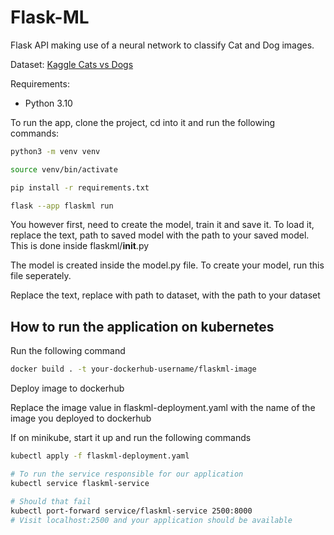 # Flask-ML
Flask API making use of a neural network to classify Cat and Dog images.

Dataset: [Kaggle Cats vs Dogs](https://www.microsoft.com/en-us/download/details.aspx?id=54765)

Requirements:
- Python 3.10

To run the app, clone the project, cd into it and run the following commands:
```bash
python3 -m venv venv

source venv/bin/activate

pip install -r requirements.txt

flask --app flaskml run
```

You however first, need to create the model, train it and save it.
To load it, replace the text, path to saved model with the path to your saved model. This is done inside flaskml/__init__.py

The model is created inside the model.py file. To create your model, run this file seperately.

Replace the text, replace with path to dataset, with the path to your dataset

## How to run the application on kubernetes
Run the following command
```bash
docker build . -t your-dockerhub-username/flaskml-image
```

Deploy image to dockerhub

Replace the image value in flaskml-deployment.yaml with the name of the image you deployed to dockerhub

If on minikube, start it up and run the following commands

```bash
kubectl apply -f flaskml-deployment.yaml

# To run the service responsible for our application
kubectl service flaskml-service

# Should that fail
kubectl port-forward service/flaskml-service 2500:8000
# Visit localhost:2500 and your application should be available
```